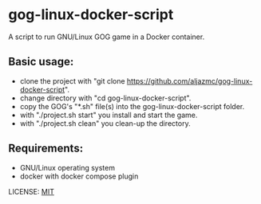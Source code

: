 # gog-linux-docker-script
A script to run GNU/Linux GOG game in a Docker container.

## Basic usage:
* clone the project with "git clone https://github.com/aljazmc/gog-linux-docker-script".
* change directory with "cd gog-linux-docker-script".
* copy the GOG's "*.sh" file(s) into the gog-linux-docker-script folder.
* with "./project.sh start" you install and start the game.
* with "./project.sh clean" you clean-up the directory.

## Requirements:
* GNU/Linux operating system
* docker with docker compose plugin

LICENSE: [MIT](https://github.com/aljazmc/gog-linux-docker-script/blob/main/LICENSE)
